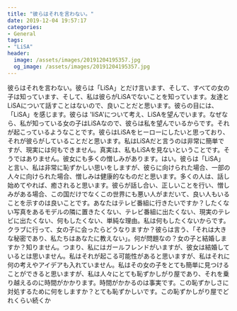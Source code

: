 ```yaml
---
title: "彼らはそれを言わない。"
date: 2019-12-04 19:57:17
categories:
- General
tags:
- "LiSA"
header:
  image: /assets/images/20191204195357.jpg
  og_image: /assets/images/20191204195357.jpg
---
```


彼らはそれを言わない。彼らは「LiSA」とだけ言います、そして、すべての女の子は知っています、そして、私は彼らがLiSAでないことを知っています。友達とLiSAについて話すことはないので、良いことだと思います。彼らの目には、「LiSA」を感じます。彼らは &#39;liSA&#39;について考え、LiSAを望んでいます。なぜなら、私が知っている女の子はLiSAなので、彼らは私を望んでいるからです。それが起こっているようなことです。彼らはLiSAをヒーローにしたいと思っており、それが彼らがしていることだと思います。私はLiSAだと言うのは非常に簡単ですが、現実には何もできません。真実は、私もLiSAを見ないということです。そうではありません。彼女にも多くの憎しみがあります。はい。彼らは「LiSA」と言い、私は非常に恥ずかしい思いをしますが、彼らに向けられた場合、一部の人々に向けられた場合、憎しみは健康的なものだと思います。多くの人は、話し始めてやれば、癒されると思います。彼らが話し合い、正しいことを行い、憎しみがある場合、この国だけでなくこの世界にも悪い人がまだいて、良い人もいることを示すのは良いことです。あなたはテレビ番組に行きたいですか？したくない写真をあるモデルの隣に置きたくない、テレビ番組に出たくない、現実のテレビに出たくない、何もしたくない、単純な理由。私は何もしたくないからです。クラブに行って、女の子に会ったらどうなりますか？彼らは言う、「それは大きな秘密であり、私たちはあなたに教えない」。何が問題なの？女の子と結婚しますか？知りません。つまり、私にはガールフレンドがいますが、彼女は結婚しているとは思いません。私はそれが起こる可能性があると思いますが、私はそれに何の考えやアイデアも入れていません。私はその女の子をとても簡単に見つけることができると思いますが、私は人々にとても恥ずかしがり屋であり、それを乗り越えるのに時間がかかります。時間がかかるのは事実です。この恥ずかしさに対処するために何をしますか？とても恥ずかしいです。この恥ずかしがり屋でどれくらい続くか
